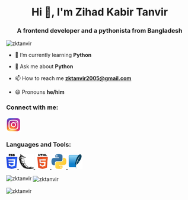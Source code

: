 <h1 align="center">Hi 👋, I'm Zihad Kabir Tanvir</h1>
<h3 align="center">A frontend developer and a pythonista from Bangladesh</h3>

<p align="left"> <img src="https://komarev.com/ghpvc/?username=zktanvir&label=Profile%20views&color=0e75b6&style=flat" alt="zktanvir" /> </p>

- 🌱 I’m currently learning **Python**

- 💬 Ask me about **Python**

- 📫 How to reach me **zktanvir2005@gmail.com**

- 😄 Pronouns **he/him**

<h3 align="left">Connect with me:</h3>

<p align="left">
<a href="https://instagram.com/zihadkabirtanvir" target="blank"><img align="center" src="assets/instagram.png" alt="zihadkabirtanvir" height="40" width="40" /></a>

<h3 align="left">Languages and Tools:</h3>
<p align="left"> <a href="https://www.w3schools.com/css/" target="_blank"> <img src="assets/css3.png" alt="css3" width="30" height="40"/> </a> <a href="https://flask.palletsprojects.com/" target="_blank"> <img src="assets/flask.png" alt="flask" width="40" height="40"/> </a> <a href="https://www.w3.org/html/" target="_blank"> <img src="assets/html5.png" alt="html5" width="40" height="40"/> </a> <a href="https://www.python.org" target="_blank"> <img src="assets/python.png" alt="python" width="40" height="40"/> </a> <a href="https://www.sqlite.org/" target="_blank"> <img src="assets/sqlite.png" alt="sqlite" width="40" height="40"/> </a> </p>

<p><img align="left" src="https://github-readme-stats.vercel.app/api/top-langs?username=zktanvir&show_icons=true&locale=en&layout=compact&theme=monokai" alt="zktanvir" /></p>

<p>&nbsp;<img align="center" src="https://github-readme-stats.vercel.app/api?username=zktanvir&show_icons=true&locale=en&theme=monokai" alt="zktanvir" /></p>

<p><img align="center" src="https://github-readme-streak-stats.herokuapp.com/?user=zktanvir&theme=monokai" alt="zktanvir" /></p>

